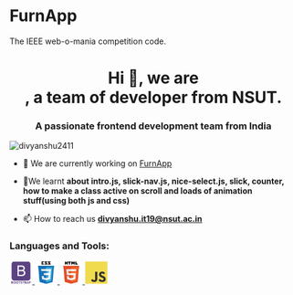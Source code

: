# FurnApp
The IEEE web-o-mania competition code.
<h1 align="center">Hi 👋, we are <DIV>, a team of developer from NSUT.</h1>
<h3 align="center">A passionate frontend development team from India</h3>

<p align="left"> <img src="https://komarev.com/ghpvc/?username=divyanshu2411&label=Profile%20views&color=0e75b6&style=flat" alt="divyanshu2411" /> </p>

- 🔭 We are currently working on [FurnApp](https://github.com/Divyanshu2411/FurnApp)

- 🌱We learnt **about intro.js, slick-nav.js, nice-select.js, slick, counter, how to make a class active on scroll and loads of animation stuff(using both js and css)**

- 📫 How to reach us **divyanshu.it19@nsut.ac.in**


<h3 align="left">Languages and Tools:</h3>
<p align="left"> <a href="https://getbootstrap.com" target="_blank"> <img src="https://raw.githubusercontent.com/devicons/devicon/master/icons/bootstrap/bootstrap-plain-wordmark.svg" alt="bootstrap" width="40" height="40"/> </a> <a href="https://www.w3schools.com/css/" target="_blank"> <img src="https://raw.githubusercontent.com/devicons/devicon/master/icons/css3/css3-original-wordmark.svg" alt="css3" width="40" height="40"/> </a> <a href="https://www.w3.org/html/" target="_blank"> <img src="https://raw.githubusercontent.com/devicons/devicon/master/icons/html5/html5-original-wordmark.svg" alt="html5" width="40" height="40"/> </a> <a href="https://developer.mozilla.org/en-US/docs/Web/JavaScript" target="_blank"> <img src="https://raw.githubusercontent.com/devicons/devicon/master/icons/javascript/javascript-original.svg" alt="javascript" width="40" height="40"/> </a> </p>

